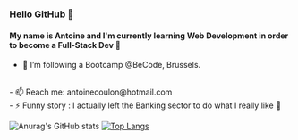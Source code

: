 ### Hello GitHub 👋


#### My name is Antoine and I'm currently learning Web Development in order to become a Full-Stack Dev 🔭

- 🌱 I’m following a Bootcamp @BeCode, Brussels.
<br>
- 📫 Reach me: antoinecoulon@hotmail.com
<br>
- ⚡ Funny story : I actually left the Banking sector to do what I really like 👊
<br>

![Anurag's GitHub stats](https://github-readme-stats.vercel.app/api?username=Antoinehtml&theme=yeblu&show_icons=true)
 [![Top Langs](https://github-readme-stats.vercel.app/api/top-langs/?username=Antoinehtml&theme=yeblu&hide=html)](https://github.com/AyraStelmaszewski/Welcome)

